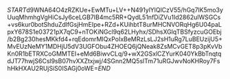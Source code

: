 $START$d9WNA64O4zRZKUe+EwMTu+LV++N491ylYlQlCzV55/hGq7lK5mo3yUuqMhmhgVgHiCsJy6ceLGB7IB4mc5RR+QydL51nfDiZVu1Id2862ulWSGCs+vs6kur0botShduZdlfGsjHmEIpe+RZd+KUihbtT8urMHCNVORqHg6U04paLpxY678S1e03721pX7qC9+nTOKiNGcl9q62LHyhx/SDhsXGlqTBSfyzcuGOEbj/b2Bg230hesMKkfd4+rqEdomrMIQxPoIxBeMRzLsLJ2sH1uRg7LuBEUzijU5+MvEUzNeMY1MDHjU5dV3UGFObu4ZHOEQ6jQNeak8ZsMCvGET8p3pKvVbKn0R1bETRXCoGMMTEI+eMd6BiwvCLq/9+wX2GSxlCZYurK040YkBbTnqtqdJT77hwjS6Csl9sB07hvXXZtxjwj/4SGnn2MQ5slTm71uRGJwvNoKHRoy7FshHkHXAU2RUjSiS0ISAGj0oWE=$END$